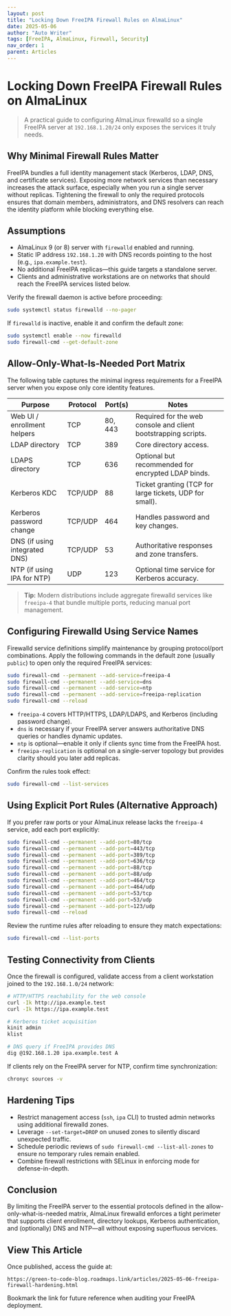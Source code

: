 ```yaml
---
layout: post
title: "Locking Down FreeIPA Firewall Rules on AlmaLinux"
date: 2025-05-06
author: "Auto Writer"
tags: [FreeIPA, AlmaLinux, Firewall, Security]
nav_order: 1
parent: Articles
---
```


# Locking Down FreeIPA Firewall Rules on AlmaLinux

> A practical guide to configuring AlmaLinux firewalld so a single FreeIPA server at `192.168.1.20/24` only exposes the services it truly needs.

## Why Minimal Firewall Rules Matter

FreeIPA bundles a full identity management stack (Kerberos, LDAP, DNS, and certificate services). Exposing more network services than necessary increases the attack surface, especially when you run a single server without replicas. Tightening the firewall to only the required protocols ensures that domain members, administrators, and DNS resolvers can reach the identity platform while blocking everything else.

## Assumptions

- AlmaLinux 9 (or 8) server with `firewalld` enabled and running.
- Static IP address `192.168.1.20` with DNS records pointing to the host (e.g., `ipa.example.test`).
- No additional FreeIPA replicas—this guide targets a standalone server.
- Clients and administrative workstations are on networks that should reach the FreeIPA services listed below.

Verify the firewall daemon is active before proceeding:

```bash
sudo systemctl status firewalld --no-pager
```

If `firewalld` is inactive, enable it and confirm the default zone:

```bash
sudo systemctl enable --now firewalld
sudo firewall-cmd --get-default-zone
```

## Allow-Only-What-Is-Needed Port Matrix

The following table captures the minimal ingress requirements for a FreeIPA server when you expose only core identity features.

| Purpose | Protocol | Port(s) | Notes |
| --- | --- | --- | --- |
| Web UI / enrollment helpers | TCP | 80, 443 | Required for the web console and client bootstrapping scripts. |
| LDAP directory | TCP | 389 | Core directory access. |
| LDAPS directory | TCP | 636 | Optional but recommended for encrypted LDAP binds. |
| Kerberos KDC | TCP/UDP | 88 | Ticket granting (TCP for large tickets, UDP for small). |
| Kerberos password change | TCP/UDP | 464 | Handles password and key changes. |
| DNS (if using integrated DNS) | TCP/UDP | 53 | Authoritative responses and zone transfers. |
| NTP (if using IPA for NTP) | UDP | 123 | Optional time service for Kerberos accuracy. |

> **Tip:** Modern distributions include aggregate firewalld services like `freeipa-4` that bundle multiple ports, reducing manual port management.

## Configuring Firewalld Using Service Names

Firewalld service definitions simplify maintenance by grouping protocol/port combinations. Apply the following commands in the default zone (usually `public`) to open only the required FreeIPA services:

```bash
sudo firewall-cmd --permanent --add-service=freeipa-4
sudo firewall-cmd --permanent --add-service=dns
sudo firewall-cmd --permanent --add-service=ntp
sudo firewall-cmd --permanent --add-service=freeipa-replication
sudo firewall-cmd --reload
```

- `freeipa-4` covers HTTP/HTTPS, LDAP/LDAPS, and Kerberos (including password change).
- `dns` is necessary if your FreeIPA server answers authoritative DNS queries or handles dynamic updates.
- `ntp` is optional—enable it only if clients sync time from the FreeIPA host.
- `freeipa-replication` is optional on a single-server topology but provides clarity should you later add replicas.

Confirm the rules took effect:

```bash
sudo firewall-cmd --list-services
```

## Using Explicit Port Rules (Alternative Approach)

If you prefer raw ports or your AlmaLinux release lacks the `freeipa-4` service, add each port explicitly:

```bash
sudo firewall-cmd --permanent --add-port=80/tcp
sudo firewall-cmd --permanent --add-port=443/tcp
sudo firewall-cmd --permanent --add-port=389/tcp
sudo firewall-cmd --permanent --add-port=636/tcp
sudo firewall-cmd --permanent --add-port=88/tcp
sudo firewall-cmd --permanent --add-port=88/udp
sudo firewall-cmd --permanent --add-port=464/tcp
sudo firewall-cmd --permanent --add-port=464/udp
sudo firewall-cmd --permanent --add-port=53/tcp
sudo firewall-cmd --permanent --add-port=53/udp
sudo firewall-cmd --permanent --add-port=123/udp
sudo firewall-cmd --reload
```

Review the runtime rules after reloading to ensure they match expectations:

```bash
sudo firewall-cmd --list-ports
```

## Testing Connectivity from Clients

Once the firewall is configured, validate access from a client workstation joined to the `192.168.1.0/24` network:

```bash
# HTTP/HTTPS reachability for the web console
curl -Ik http://ipa.example.test
curl -Ik https://ipa.example.test

# Kerberos ticket acquisition
kinit admin
klist

# DNS query if FreeIPA provides DNS
dig @192.168.1.20 ipa.example.test A
```

If clients rely on the FreeIPA server for NTP, confirm time synchronization:

```bash
chronyc sources -v
```

## Hardening Tips

- Restrict management access (`ssh`, `ipa` CLI) to trusted admin networks using additional firewalld zones.
- Leverage `--set-target=DROP` on unused zones to silently discard unexpected traffic.
- Schedule periodic reviews of `sudo firewall-cmd --list-all-zones` to ensure no temporary rules remain enabled.
- Combine firewall restrictions with SELinux in enforcing mode for defense-in-depth.

## Conclusion

By limiting the FreeIPA server to the essential protocols defined in the allow-only-what-is-needed matrix, AlmaLinux firewalld enforces a tight perimeter that supports client enrollment, directory lookups, Kerberos authentication, and (optionally) DNS and NTP—all without exposing superfluous services.

## View This Article

Once published, access the guide at:

```
https://green-to-code-blog.roadmaps.link/articles/2025-05-06-freeipa-firewall-hardening.html
```

Bookmark the link for future reference when auditing your FreeIPA deployment.
